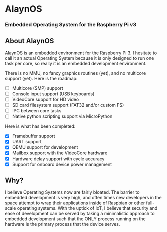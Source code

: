 # AlaynOS
### Embedded Operating System for the Raspberry Pi v3


## About AlaynOS
AlaynOS is an embedded environment for the Raspberry Pi 3. I hesitate to call it an actual Operating System because it is only designed to run one task per core, so really it is an embedded development environment.

There is no MMU, no fancy graphics routines (yet), and no multicore support (yet). 
Here is the roadmap:

- [ ] Multicore (SMP) support
- [ ] Console input support (USB keyboards)
- [ ] VideoCore support for HD video
- [ ] SD card filesystem support (FAT32 and/or custom FS)
- [ ] IPC between core tasks
- [ ] Native python scripting support via MicroPython

Here is what has been completed:
- [x] Framebuffer support
- [x] UART support
- [x] QEMU support for development
- [x] Mailbox support with the VideoCore hardware
- [x] Hardware delay support with cycle accuracy
- [x] Support for onboard device power management

## Why?
I believe Operating Systems now are fairly bloated. The barrier to embedded development is very high, and often times new developers in the space attempt to wrap their applications inside of Raspbian or other full-scale operating systems. With the uptick of IoT, I believe that security and ease of development can be served by taking a minimalistic approach to embedded development such that the ONLY process running on the hardware is the primary process that the device serves.
